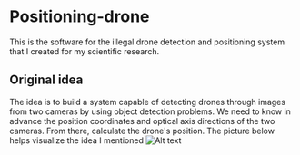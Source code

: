 # Positioning-drone
This is the software for the illegal drone detection and positioning system that I created for my scientific research. 
## Original idea
The idea is to build a system capable of detecting drones through images from two cameras by using object detection problems. We need to know in advance the position coordinates and optical axis directions of the two cameras. From there, calculate the drone's position. The picture below helps visualize the idea I mentioned
![Alt text](/path/to/img1.jpg)

